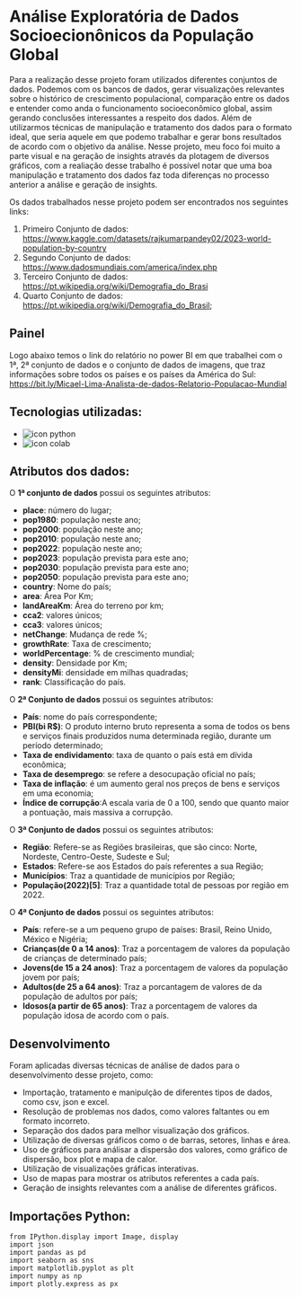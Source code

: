 # Análise Exploratória de Dados Socioecionônicos da População Global
Para a realização desse projeto foram utilizados diferentes conjuntos de dados. Podemos com os bancos de dados, gerar visualizações relevantes sobre o histórico de crescimento populacional, comparação entre os dados e entender como anda o funcionamento socioeconômico global, assim gerando conclusões interessantes a respeito dos dados. Além de utilizarmos técnicas de manipulação e tratamento dos dados para o formato ideal, que seria aquele em que podemo trabalhar e gerar bons resultados de acordo com o objetivo da análise. Nesse projeto, meu foco foi muito a parte visual e na geração de insights através da plotagem de diversos gráficos, com a realiação desse trabalho é possível notar que uma boa manipulação e tratamento dos dados faz toda diferenças no processo anterior a análise e geração de insights.

Os dados trabalhados nesse projeto podem ser encontrados nos seguintes links:

1. Primeiro Conjunto de dados:  https://www.kaggle.com/datasets/rajkumarpandey02/2023-world-population-by-country
2. Segundo Conjunto de dados: https://www.dadosmundiais.com/america/index.php
3. Terceiro Conjunto de dados:  https://pt.wikipedia.org/wiki/Demografia_do_Brasi
4. Quarto Conjunto de dados: https://pt.wikipedia.org/wiki/Demografia_do_Brasil;

## Painel

 Logo abaixo temos o link do relatório no power BI em que trabalhei com o 1ª, 2ª conjunto de dados e o conjunto de dados de imagens, que traz informações sobre todos os países e os países da América do Sul: https://bit.ly/Micael-Lima-Analista-de-dados-Relatorio-Populacao-Mundial

## Tecnologias utilizadas:

* <img src="https://img.shields.io/badge/Python-000000?style=for-the-badge&logo=python&logoColor=yellow1" alt="icon python" > 
* <img src="https://img.shields.io/badge/Colab-F9AB00?style=for-the-badge&logo=googlecolab&color=525252" alt="icon colab">

## Atributos dos dados:

O **1ª conjunto de dados** possui os seguintes atributos:

*   **place**: número do lugar;
*   **pop1980**: população neste ano;
*   **pop2000**: população neste ano;
*   **pop2010**: população neste ano;
*   **pop2022**: população neste ano;
*   **pop2023**: população prevista para este ano;
*   **pop2030**: população prevista para este ano;
*   **pop2050**: população prevista para este ano;
*   **country**: Nome do país;
*   **area**: Área Por Km;
*   **landAreaKm**: Área do terreno por km;
*   **cca2**: valores únicos;
*   **cca3**: valores únicos;
*   **netChange**: Mudança de rede %;
*   **growthRate**: Taxa de crescimento;
*   **worldPercentage**: % de crescimento mundial;
*   **density**: Densidade por Km;
*   **densityMi**: densidade em milhas quadradas;
*   **rank**: Classificação do país.

O **2ª Conjunto de dados** possui os seguintes atributos:

*   **País**: nome do país correspondente;
*   **PBI(bi R$)**: O produto interno bruto representa a soma de todos os bens e serviços finais produzidos numa determinada região, durante um período determinado;
*   **Taxa de endividamento**: taxa de quanto o país está em dívida econômica;
*   **Taxa de desemprego**: se refere a desocupação oficial no país;
*   **Taxa de inflação**: é um aumento geral nos preços de bens e serviços em uma economia;
*   **Índice de corrupção**:A escala varia de 0 a 100, sendo que quanto maior a pontuação, mais massiva a corrupção.

O **3ª Conjunto de dados** possui os seguintes atributos:

*   **Região**: Refere-se as Regiões brasileiras, que são cinco: Norte, Nordeste, Centro-Oeste, Sudeste e Sul;
*   **Estados**: Refere-se aos Estados do país referentes a sua Região;
*   **Municípios**: Traz a quantidade de municípios por Região;
*   **População(2022)[5]**: Traz a quantidade total de pessoas por região em 2022.

O **4ª Conjunto de dados** possui os seguintes atributos:

*  **País**: refere-se a um pequeno grupo de países: Brasil, Reino Unido, México e Nigéria;
*   **Crianças(de 0 a 14 anos)**: Traz a porcentagem de valores da população de crianças de determinado país;
*   **Jovens(de 15 a 24 anos)**: Traz a porcentagem de valores da população jovem por país;
*   **Adultos(de 25 a 64 anos)**: Traz a porcantagem de valores de da população de adultos por país;
*   **Idosos(a partir de 65 anos)**: Traz a porcentagem de valores da população idosa de acordo com o país.

## Desenvolvimento

Foram aplicadas diversas técnicas de análise de dados para o desenvolvimento desse projeto, como:

* Importação, tratamento e manipulção de diferentes tipos de dados, como csv, json e excel.
* Resolução de problemas nos dados, como valores faltantes ou em formato incorreto.
* Separação dos dados para melhor visualização dos gráficos.
* Utilização de diversas gráficos como o de barras, setores, linhas e área.
* Uso de gráficos para análisar a dispersão dos valores, como gráfico de dispersão, box plot e mapa de calor.
* Utilização de visualizações gráficas interativas.
* Uso de mapas para mostrar os atributos referentes a cada país.
* Geração de insights relevantes com a análise de diferentes gráficos.

## Importações Python:

```
from IPython.display import Image, display
import json
import pandas as pd
import seaborn as sns
import matplotlib.pyplot as plt
import numpy as np
import plotly.express as px
```




